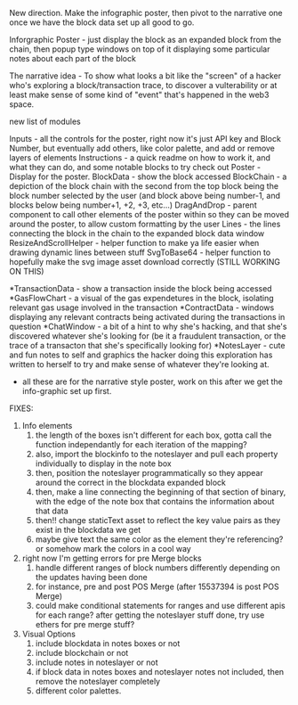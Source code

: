 New direction. Make the infographic poster, then pivot to the narrative one once we have the block data set up all good to go.

Inforgraphic Poster - just display the block as an expanded block from the chain, then popup type windows on top of it displaying some particular notes about each part of the block

The narrative idea - To show what looks a bit like the "screen" of a hacker who's exploring a block/transaction trace, to discover a vulterability or at least make sense of some kind of "event" that's happened in the web3 space.

new list of modules

Inputs - all the controls for the poster, right now it's just API key and Block Number, but eventually add others, like color palette, and add or remove layers of elements
Instructions - a quick readme on how to work it, and what they can do, and some notable blocks to try check out
Poster - Display for the poster.
BlockData - show the block accessed
BlockChain - a depiction of the block chain with the second from the top block being the block number selected by the user (and block above being number-1, and blocks below being number+1, +2, +3, etc...)
DragAndDrop - parent component to call other elements of the poster within so they can be moved around the poster, to allow custom formatting by the user
Lines - the lines connecting the block in the chain to the expanded block data window
ResizeAndScrollHelper - helper function to make ya life easier when drawing dynamic lines between stuff
SvgToBase64 - helper function to hopefully make the svg image asset download correctly (STILL WORKING ON THIS)

*TransactionData - show a transaction inside the block being accessed
*GasFlowChart - a visual of the gas expendetures in the block, isolating relevant gas usage involved in the transaction
*ContractData - windows displaying any relevant contracts being activated during the transactions in question
*ChatWindow - a bit of a hint to why she's hacking, and that she's discovered whatever she's looking for (be it a fraudulent transaction, or the trace of a transacton that she's specifically looking for)
*NotesLayer - cute and fun notes to self and graphics the hacker doing this exploration has written to herself to try and make sense of whatever they're looking at.
* all these are for the narrative style poster, work on this after we get the info-graphic set up first.

FIXES:
1. Info elements
    1. the length of the boxes isn't different for each box, gotta call the function independantly for each iteration of the mapping?
    2. also, import the blockinfo to the noteslayer and pull each property individually to display in the note box
    3. then, position the noteslayer programmatically so they appear around the correct in the blockdata expanded block
    4. then, make a line connecting the beginning of that section of binary, with the edge of the note box that contains the information about that data
    5. then!! change staticText asset to reflect the key value pairs as they exist in the blockdata we get
    6. maybe give text the same color as the element they're referencing? or somehow mark the colors in a cool way
2. right now I'm getting errors for pre Merge blocks
    1. handle different ranges of block numbers differently depending on the updates having been done
    2. for instance, pre and post POS Merge (after 15537394 is post POS Merge)
    3. could make conditional statements for ranges and use different apis for each range? after getting the noteslayer stuff done, try use ethers for pre merge stuff?
3. Visual Options
    1. include blockdata in notes boxes or not
    2. include blockchain or not
    3. include notes in noteslayer or not
    4. if block data in notes boxes and noteslayer notes not included, then remove the noteslayer completely
    5. different color palettes.